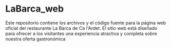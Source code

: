 # LaBarca_web
Este repositorio contiene los archivos y el código fuente para la página web oficial del restaurante La Barca de Ca l'Ardet. El sitio web está diseñado para ofrecer a los visitantes una experiencia atractiva y completa sobre nuestra oferta gastronómica
